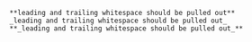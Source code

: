  	**leading and trailing whitespace should be pulled out**     
 	_leading and trailing whitespace should be pulled out_     
   	**_leading and trailing whitespace should be pulled out_**      